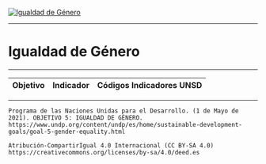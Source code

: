 [![Igualdad de Género](https://www.undp.org/content/dam/undp/sdg/tiles/sdg-es-05.png "Igualdad de Género")](https://www.undp.org/content/undp/es/home/sustainable-development-goals/goal-5-gender-equality.html)

--------------------------------------------
# Igualdad de Género
--------------------------------------------

|Objetivo|Indicador|Códigos Indicadores UNSD|
| ----- | ----- | ----- |



------
```Programa de las Naciones Unidas para el Desarrollo. (1 de Mayo de 2021). OBJETIVO 5: IGUALDAD DE GÉNERO. https://www.undp.org/content/undp/es/home/sustainable-development-goals/goal-5-gender-equality.html```


```Atribución-CompartirIgual 4.0 Internacional (CC BY-SA 4.0) https://creativecommons.org/licenses/by-sa/4.0/deed.es```
